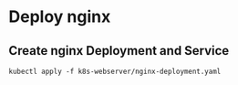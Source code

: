 # Deploy nginx 

## Create nginx Deployment and Service
```
kubectl apply -f k8s-webserver/nginx-deployment.yaml
```
